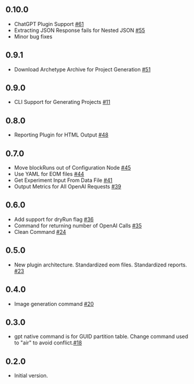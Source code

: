 ## 0.10.0
- ChatGPT Plugin Support [#61](https://github.com/sisbell/stackwire-gpt/issues/61)
- Extracting JSON Response fails for Nested JSON [#55](https://github.com/sisbell/stackwire-gpt/issues/55)
- Minor bug fixes
## 0.9.1
- Download Archetype Archive for Project Generation [#51](https://github.com/sisbell/stackwire-gpt/issues/51)
## 0.9.0
- CLI Support for Generating Projects [#11](https://github.com/sisbell/stackwire-gpt/issues/11)
## 0.8.0
- Reporting Plugin for HTML Output [#48](https://github.com/sisbell/stackwire-gpt/issues/48)
## 0.7.0
- Move blockRuns out of Configuration Node [#45](https://github.com/sisbell/stackwire-gpt/issues/45)
- Use YAML for EOM files [#44](https://github.com/sisbell/stackwire-gpt/issues/44)
- Get Experiment Input From Data File [#41](https://github.com/sisbell/stackwire-gpt/issues/41)
- Output Metrics for All OpenAI Requests [#39](https://github.com/sisbell/stackwire-gpt/issues/39)
## 0.6.0
- Add support for dryRun flag [#36](https://github.com/sisbell/stackwire-gpt/issues/36)
- Command for returning number of OpenAI Calls [#35](https://github.com/sisbell/stackwire-gpt/issues/35)
- Clean Command [#24](https://github.com/sisbell/stackwire-gpt/issues/24)
## 0.5.0
- New plugin architecture. Standardized eom files. Standardized reports. [#23](https://github.com/sisbell/stackwire-gpt/issues/23)
## 0.4.0
- Image generation command [#20](https://github.com/sisbell/stackwire-gpt/issues/20)
## 0.3.0
- gpt native command is for GUID partition table. Change command used to "air" to avoid conflict.[#18](https://github.com/sisbell/stackwire-gpt/issues/18)
## 0.2.0
- Initial version.
